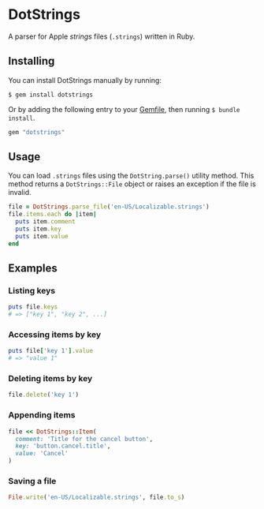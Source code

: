 # DotStrings

A parser for Apple *strings* files (`.strings`) written in Ruby.

## Installing

You can install DotStrings manually by running:

```shell
$ gem install dotstrings
```

Or by adding the following entry to your [Gemfile](https://guides.cocoapods.org/using/a-gemfile.html), then running `$ bundle install`.

```ruby
gem "dotstrings"
```

## Usage

You can load `.strings` files using the `DotString.parse()` utility method. This method returns a `DotStrings::File` object or raises an exception if the file is invalid.

```ruby
file = DotStrings.parse_file('en-US/Localizable.strings')
file.items.each do |item|
  puts item.comment
  puts item.key
  puts item.value
end
```

## Examples

### Listing keys

```ruby
puts file.keys
# => ["key 1", "key 2", ...]
```

### Accessing items by key

```ruby
puts file['key 1'].value
# => "value 1"
```

### Deleting items by key

```ruby
file.delete('key 1')
```

### Appending items

```ruby
file << DotStrings::Item(
  comment: 'Title for the cancel button',
  key: 'button.cancel.title',
  value: 'Cancel'
)
```

### Saving a file

```ruby
File.write('en-US/Localizable.strings', file.to_s)
```
